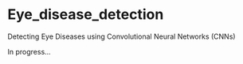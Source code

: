 # Eye_disease_detection
Detecting Eye Diseases using Convolutional Neural Networks (CNNs)

In progress...
